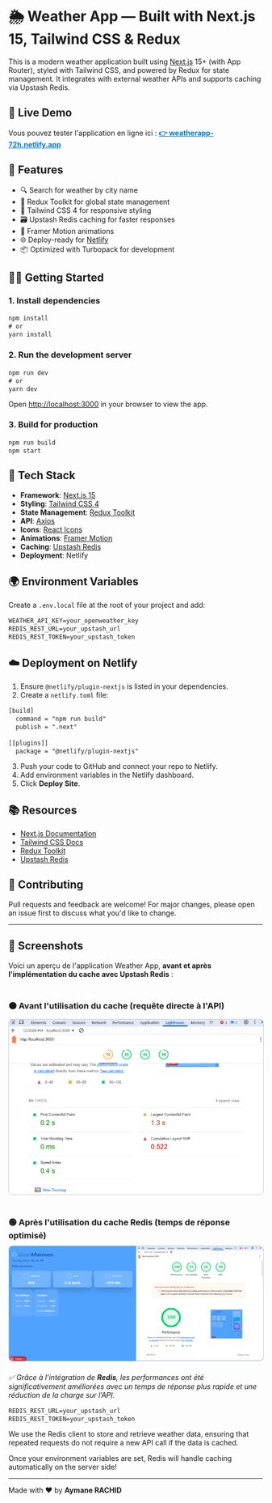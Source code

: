 <h1>🌦️ Weather App — Built with Next.js 15, Tailwind CSS & Redux</h1>

<p>
  This is a modern weather application built using
  <a href="https://nextjs.org/" target="_blank">Next.js</a> 15+ (with App Router), styled with Tailwind CSS, and powered by Redux for state management.
  It integrates with external weather APIs and supports caching via Upstash Redis.
</p>
<h2>🔗 Live Demo</h2>
<p>
  Vous pouvez tester l'application en ligne ici :  
  <a href="https://weatherapp-72h.netlify.app" target="_blank" style="font-weight: bold; color: #007acc;">
    👉 weatherapp-72h.netlify.app
  </a>
</p>

<h2>🚀 Features</h2>
<ul>
  <li>🔍 Search for weather by city name</li>
  <li>🧠 Redux Toolkit for global state management</li>
  <li>🎨 Tailwind CSS 4 for responsive styling</li>
  <li>🗃️ Upstash Redis caching for faster responses</li>
  <li>💨 Framer Motion animations</li>
  <li>🌐 Deploy-ready for <a href="https://www.netlify.com/" target="_blank">Netlify</a> </li>
  <li>📦 Optimized with Turbopack for development</li>
</ul>

<h2>🧑‍💻 Getting Started</h2>

<h3>1. Install dependencies</h3>
<pre><code>npm install
# or
yarn install</code></pre>

<h3>2. Run the development server</h3>
<pre><code>npm run dev
# or
yarn dev</code></pre>

<p>
  Open <a href="http://localhost:3000" target="_blank">http://localhost:3000</a> in your browser to view the app.
</p>

<h3>3. Build for production</h3>
<pre><code>npm run build
npm start</code></pre>

<h2>🧱 Tech Stack</h2>
<ul>
  <li><strong>Framework</strong>: <a href="https://nextjs.org/">Next.js 15</a></li>
  <li><strong>Styling</strong>: <a href="https://tailwindcss.com/">Tailwind CSS 4</a></li>
  <li><strong>State Management</strong>: <a href="https://redux-toolkit.js.org/">Redux Toolkit</a></li>
  <li><strong>API</strong>: <a href="https://axios-http.com/">Axios</a></li>
  <li><strong>Icons</strong>: <a href="https://react-icons.github.io/react-icons/">React Icons</a></li>
  <li><strong>Animations</strong>: <a href="https://www.framer.com/motion/">Framer Motion</a></li>
  <li><strong>Caching</strong>: <a href="https://upstash.com/redis">Upstash Redis</a></li>
  <li><strong>Deployment</strong>: Netlify </li>
</ul>

<h2>🌍 Environment Variables</h2>
<p>Create a <code>.env.local</code> file at the root of your project and add:</p>
<pre><code>WEATHER_API_KEY=your_openweather_key
REDIS_REST_URL=your_upstash_url
REDIS_REST_TOKEN=your_upstash_token</code></pre>

<h2>☁️ Deployment on Netlify</h2>
<ol>
  <li>Ensure <code>@netlify/plugin-nextjs</code> is listed in your dependencies.</li>
  <li>Create a <code>netlify.toml</code> file:</li>
</ol>

<pre><code>[build]
  command = "npm run build"
  publish = ".next"

[[plugins]]
  package = "@netlify/plugin-nextjs"
</code></pre>

<ol start="3">
  <li>Push your code to GitHub and connect your repo to Netlify.</li>
  <li>Add environment variables in the Netlify dashboard.</li>
  <li>Click <strong>Deploy Site</strong>.</li>
</ol>

<h2>📚 Resources</h2>
<ul>
  <li><a href="https://nextjs.org/docs">Next.js Documentation</a></li>
  <li><a href="https://tailwindcss.com/docs">Tailwind CSS Docs</a></li>
  <li><a href="https://redux-toolkit.js.org/">Redux Toolkit</a></li>
  <li><a href="https://upstash.com/docs">Upstash Redis</a></li>
</ul>

<h2>🤝 Contributing</h2>
<p>
  Pull requests and feedback are welcome! For major changes, please open an issue first to discuss what you'd like to change.
</p>

<hr />

## 📸 Screenshots

<p>Voici un aperçu de l'application Weather App, <strong>avant et après l'implémentation du cache avec Upstash Redis</strong> :</p>

<div style="display: flex; flex-direction: column; gap: 20px; margin-top: 20px;">
  <div>
    <h3 style="margin-bottom: 10px;">🟠 Avant l'utilisation du cache (requête directe à l'API)</h3>
    <img src="./public/images/Redis/before.png" alt="Avant Redis Cache" style="max-width: 100%; border-radius: 8px; border: 1px solid #ccc;" />
  </div>
  <div>
    <h3 style="margin: 20px 0 10px;">🟢 Après l'utilisation du cache Redis (temps de réponse optimisé)</h3>
    <img src="./public/images/Redis/after.png" alt="Après Redis Cache" style="max-width: 100%; border-radius: 8px; border: 1px solid #ccc;" />
  </div>
</div>

<p style="margin-top: 20px; font-style: italic;">✅ Grâce à l’intégration de <strong>Redis</strong>, les performances ont été significativement améliorées avec un temps de réponse plus rapide et une réduction de la charge sur l’API.</p>


<pre><code>REDIS_REST_URL=your_upstash_url
REDIS_REST_TOKEN=your_upstash_token</code></pre>

<p>We use the Redis client to store and retrieve weather data, ensuring that repeated requests do not require a new API call if the data is cached.</p>

<p>Once your environment variables are set, Redis will handle caching automatically on the server side!</p>

<hr />

<p>Made with ❤️ by <strong>Aymane RACHID</strong></p>
